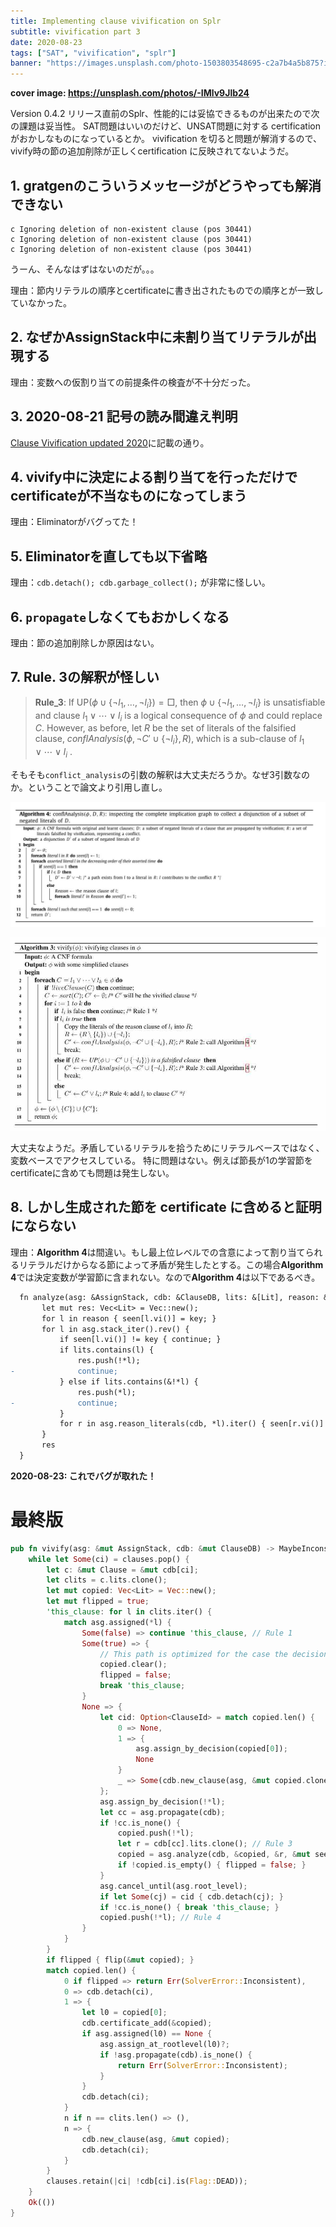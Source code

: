 ```yaml
---
title: Implementing clause vivification on Splr
subtitle: vivification part 3
date: 2020-08-23
tags: ["SAT", "vivification", "splr"]
banner: "https://images.unsplash.com/photo-1503803548695-c2a7b4a5b875?ixlib=rb-1.2.1&auto=format&fit=crop&w=1950&q=80"
---
```

**cover image: https://unsplash.com/photos/-IMlv9Jlb24**

Version 0.4.2 リリース直前のSplr、性能的には妥協できるものが出来たので次の課題は妥当性。
SAT問題はいいのだけど、UNSAT問題に対する certification がおかしなものになっているとか。
vivification を切ると問題が解消するので、vivify時の節の追加削除が正しくcertification に反映されてないようだ。

## 1. gratgenのこういうメッセージがどうやっても解消できない

```text
c Ignoring deletion of non-existent clause (pos 30441)
c Ignoring deletion of non-existent clause (pos 30441)
c Ignoring deletion of non-existent clause (pos 30441)
```

うーん、そんなはずはないのだが。。。

理由：節内リテラルの順序とcertificateに書き出されたものでの順序とが一致していなかった。

## 2. なぜかAssignStack中に未割り当てリテラルが出現する

理由：変数への仮割り当ての前提条件の検査が不十分だった。

## 3. 2020-08-21 記号の読み間違え判明

[Clause Vivification updated 2020](/2020/2020-07-05-vivification2/)に記載の通り。

## 4. vivify中に決定による割り当てを行っただけでcertificateが不当なものになってしまう

理由：Eliminatorがバグってた！

## 5. Eliminatorを直しても以下省略

理由：`cdb.detach(); cdb.garbage_collect();` が非常に怪しい。

## 6. `propagate`しなくてもおかしくなる

理由：節の追加削除しか原因はない。

## 7. Rule. 3の解釈が怪しい

> **Rule_3**: If $\text{UP}(\phi \cup \{\neg l_1, \ldots, \neg l_i \}) = \Box$, then $\phi \cup \{\neg l_1, \ldots, \neg l_i \}$ is unsatisfiable and clause $l_1 \vee \cdots \vee l_i$ is a logical consequence of $\phi$ and could replace $C$. However, as before, let $R$ be the set of literals of the falsified clause, $conflAnalysis(\phi, \neg C' \cup \{\neg l_i \}, R)$, which is a sub-clause of $l_1 \vee \cdots \vee l_i$ .

そもそも`conflict_analysis`の引数の解釈は大丈夫だろうか。なぜ3引数なのか。ということで論文より引用し直し。

![](/img/2020/08-19/Algorithm4_conflAnalysis.jpg)

![](/img/2020/07-05/vivi-algo3.jpg)

大丈夫なようだ。矛盾しているリテラルを拾うためにリテラルベースではなく、変数ベースでアクセスしている。
特に問題はない。例えば節長が1の学習節をcertificateに含めても問題は発生しない。

## 8. しかし生成された節を certificate に含めると証明にならない

理由：**Algorithm 4**は間違い。もし最上位レベルでの含意によって割り当てられるリテラルだけからなる節によって矛盾が発生したとする。この場合**Algorithm 4**では決定変数が学習節に含まれない。なので**Algorithm 4**は以下であるべき。

```diff
  fn analyze(asg: &AssignStack, cdb: &ClauseDB, lits: &[Lit], reason: &[Lit], ...) -> Vec<Lit> {
       let mut res: Vec<Lit> = Vec::new();
       for l in reason { seen[l.vi()] = key; }
       for l in asg.stack_iter().rev() {
           if seen[l.vi()] != key { continue; }
           if lits.contains(l) {
               res.push(!*l);
-              continue;
           } else if lits.contains(&!*l) {
               res.push(*l);
-              continue;
           }
           for r in asg.reason_literals(cdb, *l).iter() { seen[r.vi()] = key; }
       }
       res
  }
```

**2020-08-23: これでバグが取れた！**

# 最終版

```rust
pub fn vivify(asg: &mut AssignStack, cdb: &mut ClauseDB) -> MaybeInconsistent {
    while let Some(ci) = clauses.pop() {
        let c: &mut Clause = &mut cdb[ci];
        let clits = c.lits.clone();
        let mut copied: Vec<Lit> = Vec::new();
        let mut flipped = true;
        'this_clause: for l in clits.iter() {
            match asg.assigned(*l) {
                Some(false) => continue 'this_clause, // Rule 1
                Some(true) => {
                    // This path is optimized for the case the decision level is zero.
                    copied.clear();
                    flipped = false;
                    break 'this_clause;
                }
                None => {
                    let cid: Option<ClauseId> = match copied.len() {
                        0 => None,
                        1 => {
                            asg.assign_by_decision(copied[0]);
                            None
                        }
                        _ => Some(cdb.new_clause(asg, &mut copied.clone(), true, false)),
                    };
                    asg.assign_by_decision(!*l);
                    let cc = asg.propagate(cdb);
                    if !cc.is_none() {
                        copied.push(!*l);
                        let r = cdb[cc].lits.clone(); // Rule 3
                        copied = asg.analyze(cdb, &copied, &r, &mut seen);
                        if !copied.is_empty() { flipped = false; }
                    }
                    asg.cancel_until(asg.root_level);
                    if let Some(cj) = cid { cdb.detach(cj); }
                    if !cc.is_none() { break 'this_clause; }
                    copied.push(!*l); // Rule 4
                }
            }
        }
        if flipped { flip(&mut copied); }
        match copied.len() {
            0 if flipped => return Err(SolverError::Inconsistent),
            0 => cdb.detach(ci),
            1 => {
                let l0 = copied[0];
                cdb.certificate_add(&copied);
                if asg.assigned(l0) == None {
                    asg.assign_at_rootlevel(l0)?;
                    if !asg.propagate(cdb).is_none() {
                        return Err(SolverError::Inconsistent);
                    }
                }
                cdb.detach(ci);
            }
            n if n == clits.len() => (),
            n => {
                cdb.new_clause(asg, &mut copied);
                cdb.detach(ci);
            }
        }
        clauses.retain(|ci| !cdb[ci].is(Flag::DEAD));
    }
    Ok(())
}
```
